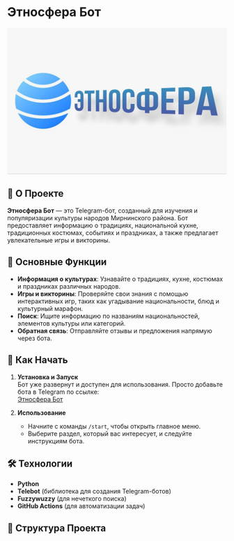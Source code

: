 # Этносфера Бот

<p align="center">
  <img src="https://raw.githubusercontent.com/Andjei44/etnosfera-src/refs/heads/main/README_files/banner.jpg" alt="Этносфера Бот">
</p>

## 📖 О Проекте

**Этносфера Бот** — это Telegram-бот, созданный для изучения и популяризации культуры народов Мирнинского района. Бот предоставляет информацию о традициях, национальной кухне, традиционных костюмах, событиях и праздниках, а также предлагает увлекательные игры и викторины.

## 🌟 Основные Функции

- **Информация о культурах**: Узнавайте о традициях, кухне, костюмах и праздниках различных народов.
- **Игры и викторины**: Проверяйте свои знания с помощью интерактивных игр, таких как угадывание национальности, блюд и культурный марафон.
- **Поиск**: Ищите информацию по названиям национальностей, элементов культуры или категорий.
- **Обратная связь**: Отправляйте отзывы и предложения напрямую через бота.

## 🚀 Как Начать

1. **Установка и Запуск**  
   Бот уже развернут и доступен для использования. Просто добавьте бота в Telegram по ссылке:  
   [Этносфера Бот](https://t.me/Etnosfera_bot)

2. **Использование**  
   - Начните с команды `/start`, чтобы открыть главное меню.  
   - Выберите раздел, который вас интересует, и следуйте инструкциям бота.

## 🛠️ Технологии

- **Python**
- **Telebot** (библиотека для создания Telegram-ботов)
- **Fuzzywuzzy** (для нечеткого поиска)
- **GitHub Actions** (для автоматизации задач)

## 📂 Структура Проекта
